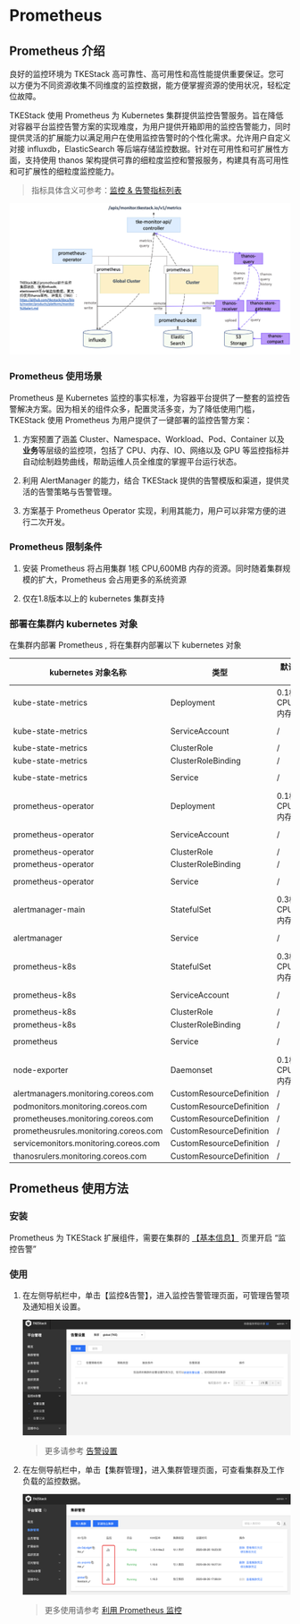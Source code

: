 # Prometheus

## Prometheus 介绍

良好的监控环境为 TKEStack 高可靠性、高可用性和高性能提供重要保证。您可以方便为不同资源收集不同维度的监控数据，能方便掌握资源的使用状况，轻松定位故障。

TKEStack 使用 Prometheus 为 Kubernetes 集群提供监控告警服务。旨在降低对容器平台监控告警方案的实现难度，为用户提供开箱即用的监控告警能力，同时提供灵活的扩展能力以满足用户在使用监控告警时的个性化需求。允许用户自定义对接 influxdb，ElasticSearch 等后端存储监控数据。针对在可用性和可扩展性方面，支持使用 thanos 架构提供可靠的细粒度监控和警报服务，构建具有高可用性和可扩展性的细粒度监控能力。

> 指标具体含义可参考：[监控 & 告警指标列表](../FAQ/Platform/alert&monitor-metrics.md)

![image-20201001171647665](../../../docs/images/image-20201001171647665.png)

### Prometheus 使用场景

Prometheus 是 Kubernetes 监控的事实标准，为容器平台提供了一整套的监控告警解决方案。因为相关的组件众多，配置灵活多变，为了降低使用门槛， TKEStack 使用 Prometheus 为用户提供了一键部署的监控告警方案：

1. 方案预置了涵盖 Cluster、Namespace、Workload、Pod、Container 以及**业务**等层级的监控项，包括了 CPU、内存、IO、网络以及 GPU 等监控指标并自动绘制趋势曲线，帮助运维人员全维度的掌握平台运行状态。

2. 利用 AlertManager 的能力，结合 TKEStack 提供的告警模版和渠道，提供灵活的告警策略与告警管理。

3. 方案基于 Prometheus Operator 实现，利用其能力，用户可以非常方便的进行二次开发。

### Prometheus 限制条件

1. 安装 Prometheus 将占用集群 1核 CPU,600MB 内存的资源。同时随着集群规模的扩大，Prometheus 会占用更多的系统资源

2. 仅在1.8版本以上的 kubernetes 集群支持

### 部署在集群内 kubernetes 对象

在集群内部署 Prometheus , 将在集群内部署以下 kubernetes 对象

| kubernetes 对象名称                        | 类型                           | 默认占用资源 | 所属 Namespaces |
| ------------------------------------------| ------------------------------ | ---------- | ------------- |
| kube-state-metrics                        | Deployment                     | 0.1核CPU,128MB内存      | kube-system  |
| kube-state-metrics                        | ServiceAccount                 | /      | kube-system  |
| kube-state-metrics                        | ClusterRole                    | /      | /            |
| kube-state-metrics                        | ClusterRoleBinding             | /      | /            |
| kube-state-metrics                        | Service                        | /      | kube-system  |
| prometheus-operator                       | Deployment                     | 0.1核CPU,100MB内存      | kube-system  |
| prometheus-operator                       | ServiceAccount                 | /      | kube-system  |
| prometheus-operator                       | ClusterRole                    | /      | /            |
| prometheus-operator                       | ClusterRoleBinding             | /      | /            |
| prometheus-operator                       | Service                        | /      | kube-system  |
| alertmanager-main                         | StatefulSet                   | 0.3核CPU,75MB内存      | kube-system  |
| alertmanager                              | Service                        | /      | kube-system  |
| prometheus-k8s                            | StatefulSet                   | 0.3核CPU,200MB内存      | kube-system  |
| prometheus-k8s                            | ServiceAccount                 | /      | kube-system  |
| prometheus-k8s                            | ClusterRole                    | /      | /            |
| prometheus-k8s                            | ClusterRoleBinding             | /      | /            |
| prometheus                                | Service                        | /      | kube-system  |
| node-exporter                             | Daemonset                      | 0.1核CPU,128MB内存      | kube-system  |
| alertmanagers.monitoring.coreos.com       | CustomResourceDefinition       | /      | /            |
| podmonitors.monitoring.coreos.com         | CustomResourceDefinition       | /      | /            |
| prometheuses.monitoring.coreos.com        | CustomResourceDefinition       | /      | /            |
| prometheusrules.monitoring.coreos.com     | CustomResourceDefinition       | /      | /            |
| servicemonitors.monitoring.coreos.com     | CustomResourceDefinition       | /      | /            |
| thanosrulers.monitoring.coreos.com | CustomResourceDefinition | / | / |

## Prometheus 使用方法

### 安装

Prometheus 为 TKEStack 扩展组件，需要在集群的 [【基本信息】](../../../docs/guide/zh-CN/products/platform/cluster.md#基本信息) 页里开启 “监控告警”

### 使用

1. 在左侧导航栏中，单击【监控&告警】，进入监控告警管理页面，可管理告警项及通知相关设置。

   ![image-20201021134520950](images/image-20201021134520950.png)

   > 更多请参考 [告警设置](../../../docs/guide/zh-CN/products/platform/monitor&alert/alertsetting.md)

2. 在左侧导航栏中，单击【集群管理】，进入集群管理页面，可查看集群及工作负载的监控数据。

   ![image-20201021134336352](images/image-20201021134336352.png)

   > 更多使用请参考 [利用 Prometheus 监控](../../../docs/guide/zh-CN/features/prometheus.md)
